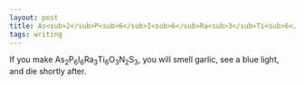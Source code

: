 ```yaml
---
layout: post
title: As<sub>2</sub>P<sub>6</sub>I<sub>6</sub>Ra<sub>3</sub>Ti<sub>6</sub>O<sub>3</sub>N<sub>2</sub>S<sub>3</sub>
tags: writing
---
```

If you make As<sub>2</sub>P<sub>6</sub>I<sub>6</sub>Ra<sub>3</sub>Ti<sub>6</sub>O<sub>3</sub>N<sub>2</sub>S<sub>3</sub>, you will smell garlic, see a blue light, and die shortly after.